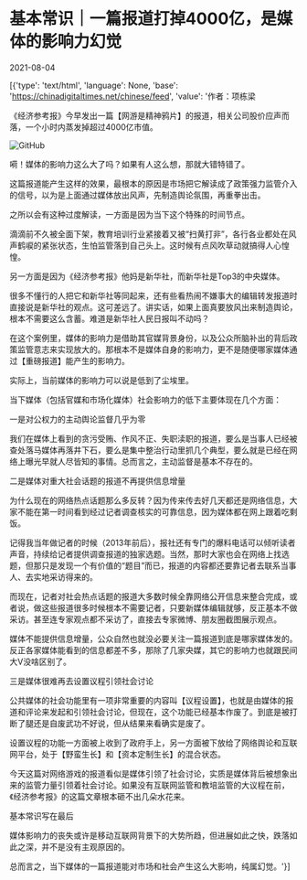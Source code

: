 # 基本常识｜一篇报道打掉4000亿，是媒体的影响力幻觉

2021-08-04

[{'type': 'text/html', 'language': None, 'base': 'https://chinadigitaltimes.net/chinese/feed', 'value': '作者：项栋梁

《经济参考报》今早发出一篇【网游是精神鸦片】的报道，相关公司股价应声而落，一个小时内蒸发掉超过4000亿市值。

![GitHub](https://chinadigitaltimes.net/chinese/files/2021/08/post-669195-610a35d851b14.png)

嗬！媒体的影响力这么大了吗？如果有人这么想，那就大错特错了。

这篇报道能产生这样的效果，最根本的原因是市场把它解读成了政策强力监管介入的信号，以为是上面通过媒体放出风声，先制造舆论氛围，再重拳出击。

之所以会有这种过度解读，一方面是因为当下这个特殊的时间节点。

滴滴前不久被全面下架，教育培训行业紧接着又被“扫黄打非”，各行各业都处在风声鹤唳的紧张状态，生怕监管落到自己头上。这时候有点风吹草动就搞得人心惶惶。

另一方面是因为《经济参考报》他妈是新华社，而新华社是Top3的中央媒体。

很多不懂行的人把它和新华社等同起来，还有些看热闹不嫌事大的编辑转发报道时直接说是新华社的观点。这可差远了。讲实话，如果上面真要放风出来制造舆论，根本不需要这么含蓄。难道是新华社人民日报叫不动吗？

在这个案例里，媒体的影响力是借助其官媒背景身份，以及公众所脑补出的背后政策监管意志来实现放大的。那根本不是媒体自身的影响力，更不是随便哪家媒体通过【重磅报道】能产生的影响力。

实际上，当前媒体的影响力可以说是低到了尘埃里。

当下媒体（包括官媒和市场化媒体）社会影响力的低下主要体现在几个方面：

一是对公权力的主动舆论监督几乎为零

我们在媒体上看到的贪污受贿、作风不正、失职渎职的报道，要么是当事人已经被查处落马媒体再落井下石，要么是集中整治行动里抓几个典型，要么就是已经在网络上曝光早就人尽皆知的事情。总而言之，主动监督是基本不存在的。

二是媒体对重大社会话题的报道不再提供信息增量

为什么现在的网络热点话题那么多反转？因为传来传去好几天都还是网络信息，大家不能在第一时间看到经过记者调查核实的可靠信息，因为媒体都在网上跟着吃剩饭。

记得我当年做记者的时候（2013年前后），报社还有专门的爆料电话可以倾听读者声音，持续给记者提供调查报道的独家选题。当然，那时大家也会在网络上找选题，但那只是发现一个有价值的“题目”而已，报道的内容都还要靠记者去联系当事人、去实地采访得来的。

而现在，记者对社会热点话题的报道大多数时候全靠网络公开信息来整合完成，或者说，做这些报道很多时候根本不需要记者，只要新媒体编辑就够，反正基本不做采访。甚至连专家观点都不采访了，直接去专家微博、朋友圈截图展示观点。

媒体不能提供信息增量，公众自然也就没必要关注一篇报道到底是哪家媒体发的。反正各家媒体能看到的信息都差不多，那除了几家央媒，其它的影响力也就跟民间大V没啥区别了。

三是媒体很难再去设置议程引领社会讨论

公共媒体的社会功能里有一项非常重要的内容叫【议程设置】，也就是由媒体的报道和评论来发起和引领社会讨论，但现在，这个功能已经基本作废了。到底是被打断了腿还是自废武功不好说，但从结果来看确实是废了。

设置议程的功能一方面被上收到了政府手上，另一方面被下放给了网络舆论和互联网平台，处于【野蛮生长】和【资本定制生长】的混合状态。

今天这篇对网络游戏的报道看似是媒体引领了社会讨论，实质是媒体背后被想象出来的监管力量引领着社会讨论。如果没有互联网监管和教培监管的大议程在前，《经济参考报》的这篇文章根本砸不出几朵水花来。

基本常识写在最后

媒体影响力的丧失或许是移动互联网背景下的大势所趋，但进展如此之快，跌落如此之深，并不是没有主观原因的。

总而言之，当下媒体的一篇报道能对市场和社会产生这么大影响，纯属幻觉。'}]